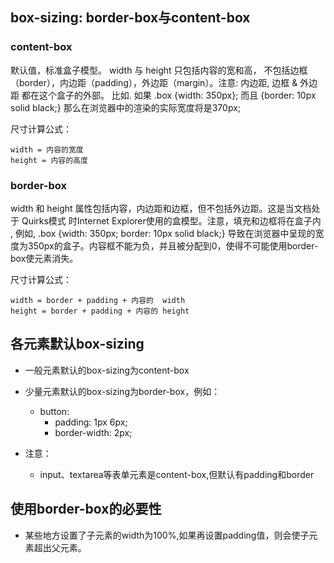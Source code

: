 ## box-sizing: border-box与content-box

### content-box
默认值，标准盒子模型。 width 与 height 只包括内容的宽和高， 不包括边框（border），内边距（padding），外边距（margin）。注意: 内边距, 边框 & 外边距 都在这个盒子的外部。 比如. 如果 .box {width: 350px}; 而且 {border: 10px solid black;} 那么在浏览器中的渲染的实际宽度将是370px;

尺寸计算公式：

```
width = 内容的宽度
height = 内容的高度
```
### border-box

width 和 height 属性包括内容，内边距和边框，但不包括外边距。这是当文档处于 Quirks模式 时Internet Explorer使用的盒模型。注意，填充和边框将在盒子内 , 例如, .box {width: 350px; border: 10px solid black;} 导致在浏览器中呈现的宽度为350px的盒子。内容框不能为负，并且被分配到0，使得不可能使用border-box使元素消失。

尺寸计算公式：

```
width = border + padding + 内容的  width
height = border + padding + 内容的 height
```

## 各元素默认box-sizing
- 一般元素默认的box-sizing为content-box

- 少量元素默认的box-sizing为border-box，例如：
  - button:   
    - padding: 1px 6px;
    - border-width: 2px;

- 注意：
  - input、textarea等表单元素是content-box,但默认有padding和border

## 使用border-box的必要性
- 某些地方设置了子元素的width为100%,如果再设置padding值，则会使子元素超出父元素。